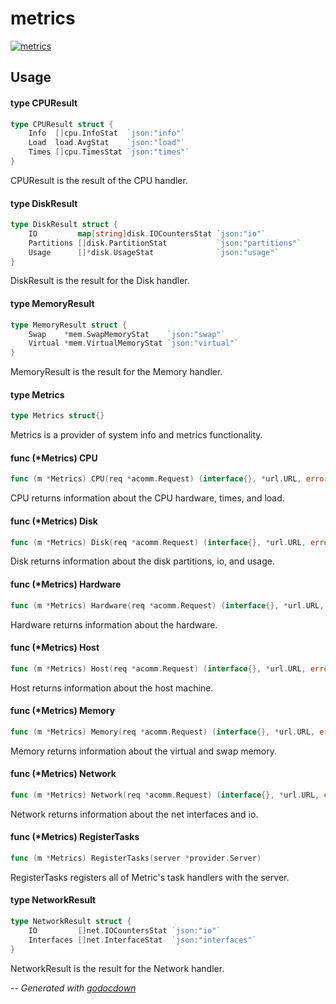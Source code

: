 # metrics

[![metrics](https://godoc.org/github.com/cerana/cerana/providers/metrics?status.svg)](https://godoc.org/github.com/cerana/cerana/providers/metrics)



## Usage

#### type CPUResult

```go
type CPUResult struct {
	Info  []cpu.InfoStat  `json:"info"`
	Load  load.AvgStat    `json:"load"`
	Times []cpu.TimesStat `json:"times"`
}
```

CPUResult is the result of the CPU handler.

#### type DiskResult

```go
type DiskResult struct {
	IO         map[string]disk.IOCountersStat `json:"io"`
	Partitions []disk.PartitionStat           `json:"partitions"`
	Usage      []*disk.UsageStat              `json:"usage"`
}
```

DiskResult is the result for the Disk handler.

#### type MemoryResult

```go
type MemoryResult struct {
	Swap    *mem.SwapMemoryStat    `json:"swap"`
	Virtual *mem.VirtualMemoryStat `json:"virtual"`
}
```

MemoryResult is the result for the Memory handler.

#### type Metrics

```go
type Metrics struct{}
```

Metrics is a provider of system info and metrics functionality.

#### func (*Metrics) CPU

```go
func (m *Metrics) CPU(req *acomm.Request) (interface{}, *url.URL, error)
```
CPU returns information about the CPU hardware, times, and load.

#### func (*Metrics) Disk

```go
func (m *Metrics) Disk(req *acomm.Request) (interface{}, *url.URL, error)
```
Disk returns information about the disk partitions, io, and usage.

#### func (*Metrics) Hardware

```go
func (m *Metrics) Hardware(req *acomm.Request) (interface{}, *url.URL, error)
```
Hardware returns information about the hardware.

#### func (*Metrics) Host

```go
func (m *Metrics) Host(req *acomm.Request) (interface{}, *url.URL, error)
```
Host returns information about the host machine.

#### func (*Metrics) Memory

```go
func (m *Metrics) Memory(req *acomm.Request) (interface{}, *url.URL, error)
```
Memory returns information about the virtual and swap memory.

#### func (*Metrics) Network

```go
func (m *Metrics) Network(req *acomm.Request) (interface{}, *url.URL, error)
```
Network returns information about the net interfaces and io.

#### func (*Metrics) RegisterTasks

```go
func (m *Metrics) RegisterTasks(server *provider.Server)
```
RegisterTasks registers all of Metric's task handlers with the server.

#### type NetworkResult

```go
type NetworkResult struct {
	IO         []net.IOCountersStat `json:"io"`
	Interfaces []net.InterfaceStat  `json:"interfaces"`
}
```

NetworkResult is the result for the Network handler.

--
*Generated with [godocdown](https://github.com/robertkrimen/godocdown)*
